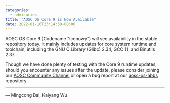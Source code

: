 ```yaml
---
categories:
  - advisories
title: "AOSC OS Core 9 is Now Available"
date: 2022-01-16T23:14:38-08:00
---
```


AOSC OS Core 9 (Codename "Icenowy") will see availability in the stable repository today.
It mainly includes updates for core system runtime and toolchain, including the GNU C Library (Glibc) 2.34, GCC 11, and Binutils 2.37.

Though we have done plenty of testing with the Core 9 runtime updates, should you encounter any issues after the update,
please consider joining our [AOSC Community Channel](https://t.me/+QVkNCQXYd_kAOMTX) or open a bug report at our [aosc-os-abbs](https://github.com/AOSC-Dev/aosc-os-abbs/issues/new/choose) repository.

---

— Mingcong Bai, Kaiyang Wu
